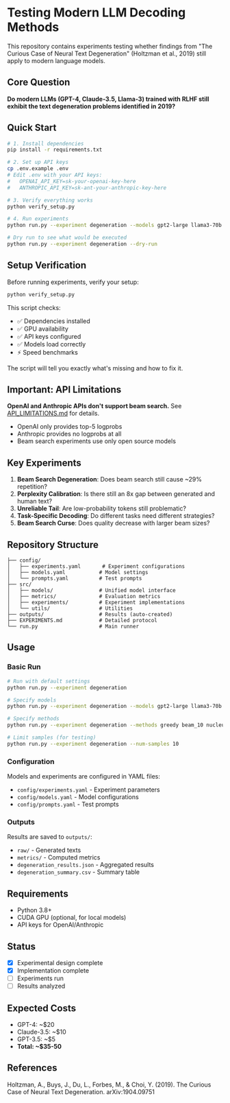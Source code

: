 # Testing Modern LLM Decoding Methods

This repository contains experiments testing whether findings from "The Curious Case of Neural Text Degeneration" (Holtzman et al., 2019) still apply to modern language models.

## Core Question

**Do modern LLMs (GPT-4, Claude-3.5, Llama-3) trained with RLHF still exhibit the text degeneration problems identified in 2019?**

## Quick Start

```bash
# 1. Install dependencies
pip install -r requirements.txt

# 2. Set up API keys
cp .env.example .env
# Edit .env with your API keys:
#   OPENAI_API_KEY=sk-your-openai-key-here
#   ANTHROPIC_API_KEY=sk-ant-your-anthropic-key-here

# 3. Verify everything works
python verify_setup.py

# 4. Run experiments
python run.py --experiment degeneration --models gpt2-large llama3-70b gpt-5

# Dry run to see what would be executed
python run.py --experiment degeneration --dry-run
```

## Setup Verification

Before running experiments, verify your setup:

```bash
python verify_setup.py
```

This script checks:
- ✅ Dependencies installed
- ✅ GPU availability
- ✅ API keys configured
- ✅ Models load correctly
- ⚡ Speed benchmarks

The script will tell you exactly what's missing and how to fix it.

## Important: API Limitations

**OpenAI and Anthropic APIs don't support beam search.** See [API_LIMITATIONS.md](API_LIMITATIONS.md) for details.
- OpenAI only provides top-5 logprobs
- Anthropic provides no logprobs at all
- Beam search experiments use only open source models

## Key Experiments

1. **Beam Search Degeneration**: Does beam search still cause ~29% repetition?
2. **Perplexity Calibration**: Is there still an 8x gap between generated and human text?
3. **Unreliable Tail**: Are low-probability tokens still problematic?
4. **Task-Specific Decoding**: Do different tasks need different strategies?
5. **Beam Search Curse**: Does quality decrease with larger beam sizes?

## Repository Structure

```
├── config/
│   ├── experiments.yaml       # Experiment configurations
│   ├── models.yaml           # Model settings
│   └── prompts.yaml          # Test prompts
├── src/
│   ├── models/               # Unified model interface
│   ├── metrics/              # Evaluation metrics
│   ├── experiments/          # Experiment implementations
│   └── utils/                # Utilities
├── outputs/                  # Results (auto-created)
├── EXPERIMENTS.md            # Detailed protocol
└── run.py                    # Main runner
```

## Usage

### Basic Run
```bash
# Run with default settings
python run.py --experiment degeneration

# Specify models
python run.py --experiment degeneration --models gpt2-large llama3-70b gpt-5 claude-4-opus

# Specify methods
python run.py --experiment degeneration --methods greedy beam_10 nucleus_0.95

# Limit samples (for testing)
python run.py --experiment degeneration --num-samples 10
```

### Configuration

Models and experiments are configured in YAML files:
- `config/experiments.yaml` - Experiment parameters
- `config/models.yaml` - Model configurations
- `config/prompts.yaml` - Test prompts

### Outputs

Results are saved to `outputs/`:
- `raw/` - Generated texts
- `metrics/` - Computed metrics
- `degeneration_results.json` - Aggregated results
- `degeneration_summary.csv` - Summary table

## Requirements

- Python 3.8+
- CUDA GPU (optional, for local models)
- API keys for OpenAI/Anthropic

## Status

- [x] Experimental design complete
- [x] Implementation complete
- [ ] Experiments run
- [ ] Results analyzed

## Expected Costs

- GPT-4: ~$20
- Claude-3.5: ~$10
- GPT-3.5: ~$5
- **Total: ~$35-50**

## References

Holtzman, A., Buys, J., Du, L., Forbes, M., & Choi, Y. (2019). The Curious Case of Neural Text Degeneration. arXiv:1904.09751